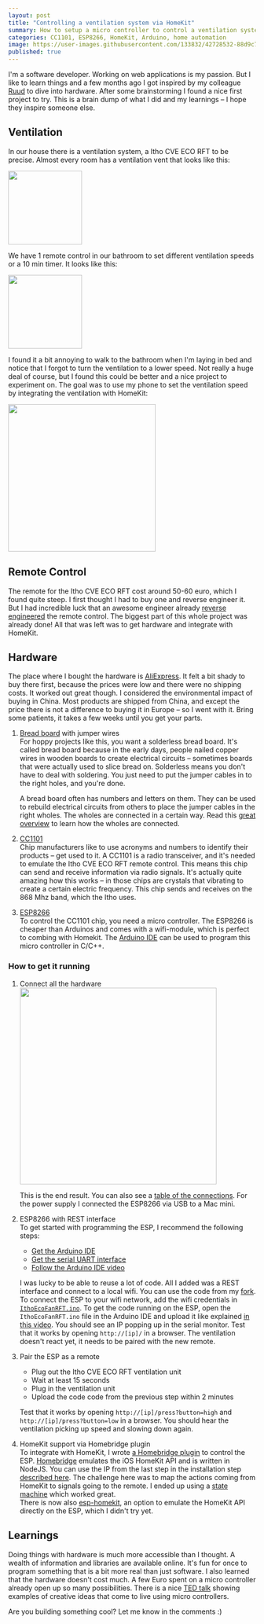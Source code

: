 ```yaml
---
layout: post
title: "Controlling a ventilation system via HomeKit"
summary: How to setup a micro controller to control a ventilation system and integrate it with Apple HomeKit. 
categories: CC1101, ESP8266, HomeKit, Arduino, home automation
image: https://user-images.githubusercontent.com/133832/42728532-88d9c7ca-87bc-11e8-949c-bb504732fc68.JPG
published: true
---
```


I'm a software developer. Working on web applications is my passion. But I like to learn things and a few months ago I got inspired by my colleague [Ruud](https://twitter.com/Ruud_) to dive into hardware. After some brainstorming I found a nice first project to try. This is a brain dump of what I did and my learnings – I hope they inspire someone else.

## Ventilation
In our house there is a ventilation system, a Itho CVE ECO RFT to be precise. Almost every room has a ventilation vent that looks like this:
		
<img src="https://user-images.githubusercontent.com/133832/42728477-84ded882-87bb-11e8-8156-197998089745.png" width="150" />

We have 1 remote control in our bathroom to set different ventilation speeds or a 10 min timer. It looks like this:

<img src="https://user-images.githubusercontent.com/133832/42728478-84fa96f8-87bb-11e8-83e4-32b392a461b0.jpg" width="150" />

I found it a bit annoying to walk to the bathroom when I'm laying in bed and notice that I forgot to turn the ventilation to a lower speed. Not really a huge deal of course, but I found this could be better and a nice project to experiment on. The goal was to use my phone to set the ventilation speed by integrating the ventilation with HomeKit: 

<img src="https://user-images.githubusercontent.com/133832/31438701-81256bf4-ae89-11e7-8c5c-a3c1d5d4d4c5.png" width="300" />

## Remote Control
The remote for the Itho CVE ECO RFT cost around 50-60 euro, which I found quite steep. I first thought I had to buy one and reverse engineer it. But I had incredible luck that an awesome engineer already [reverse engineered](https://www.progz.nl/homeautomation/2014/12/29/reverse-engineering-remote-itho-cve-eco-rft-part-1/) the remote control. The biggest part of this whole project was already done! All that was left was to get hardware and integrate with HomeKit. 

## Hardware
The place where I bought the hardware is [AliExpress](https://www.aliexpress.com/). It felt a bit shady to buy there first, because the prices were low and there were no shipping costs. It worked out great though. I considered the environmental impact of buying in China. Most products are shipped from China, and except the price there is not a difference to buying it in Europe – so I went with it. Bring some patients, it takes a few weeks until you get your parts. 

1. [Bread board](https://www.aliexpress.com/item/MB102-Breadboard-power-module-MB-102-830-points-Solderless-Prototype-Bread-board-kit-65-Flexible-jumper/32690555189.html?spm=a2g0s.9042311.0.0.27424c4dprEHhP) with jumper wires<br/>
    For hoppy projects like this, you want a solderless bread board. It's called bread board because in the early days, people nailed copper wires in wooden boards to create electrical circuits – sometimes boards that were actually used to slice bread on. Solderless means you don't have to deal with soldering. You just need to put the jumper cables in to the right holes, and you're done. 

    A bread board often has numbers and letters on them. They can be used to rebuild electrical circuits from others to place the jumper cables in the right wholes. The wholes are connected in a certain way. Read this [great overview](https://www.sciencebuddies.org/science-fair-projects/references/how-to-use-a-breadboard#holes) to learn how the wholes are connected. 
    
2. [CC1101](https://www.aliexpress.com/item/1pc-E07-868MS10-CC1101-868MHz-SPI-Transceiver-rf-Module-CDSENET-Wireless-Receiver-868-MHz-for-Arduino/32800599482.html?spm=a2g0s.9042311.0.0.27424c4dprEHhP)<br/>
   Chip manufacturers like to use acronyms and numbers to identify their products – get used to it. A CC1101 is a radio transceiver, and it's needed to emulate the Itho CVE ECO RFT remote control. This means this chip can send and receive information via radio signals. It's actually quite amazing how this works – in those chips are crystals that vibrating to create a certain electric frequency. This chip sends and receives on the 868 Mhz band, which the Itho uses. 

3. [ESP8266](https://www.aliexpress.com/item/ESP8266-ESP-12-NodeMCU-Lua-WiFi-Internet-Things-Development-Board/32368848967.html?spm=a2g0s.9042311.0.0.27424c4ddIBWwT)<br/> 
    To control the CC1101 chip, you need a micro controller. The ESP8266 is cheaper than Arduinos and comes with a wifi-module, which is perfect to combing with Homekit. The [Arduino IDE](https://www.arduino.cc/en/Main/Software) can be used to program this micro controller in C/C++. 

### How to get it running
1. Connect all the hardware<br/>
    <img src="https://user-images.githubusercontent.com/133832/42728532-88d9c7ca-87bc-11e8-949c-bb504732fc68.JPG" width="400"/>  

    This is the end result. You can also see a [table of the connections](https://github.com/adri/IthoEcoFanRFT). For the power supply I connected the ESP8266 via USB to a Mac mini. 
   
2. ESP8266 with REST interface<br/>
    To get started with programming the ESP, I recommend the following steps:
    - [Get the Arduino IDE](https://www.arduino.cc/en/Main/Software)
    - [Get the serial UART interface](https://www.silabs.com/products/development-tools/software/usb-to-uart-bridge-vcp-drivers) 
    - [Follow the Arduino IDE video](https://www.youtube.com/watch?v=G6CqvhXpBKM)
      
    I was lucky to be able to reuse a lot of code. All I added was a REST interface and connect to a local wifi. You can use the code from my [fork](https://github.com/adri/IthoEcoFanRFT). To connect the ESP to your wifi network, add the wifi credentials in [`IthoEcoFanRFT.ino`](https://github.com/adri/IthoEcoFanRFT/blob/master/IthoEcoFanRFT.ino#L35-L36). To get the code running on the ESP, open the `IthoEcoFanRFT.ino` file in the Arduino IDE and upload it like explained [in this video](https://www.youtube.com/watch?v=m2fEXhl70OY). You should see an IP popping up in the serial monitor. Test that it works by opening `http://[ip]/` in a browser. The ventilation doesn't react yet, it needs to be paired with the new remote.
    
3. Pair the ESP as a remote 
    - Plug out the Itho CVE ECO RFT ventilation unit
    - Wait at least 15 seconds
    - Plug in the ventilation unit  
    - Upload the code code from the previous step within 2 minutes
      
    Test that it works by opening `http://[ip]/press?button=high` and `http://[ip]/press?button=low` in a browser. You should hear the ventilation picking up speed and slowing down again.
    
3. HomeKit support via Homebridge plugin<br/> 
    To integrate with HomeKit, I wrote [a Homebridge plugin](https://github.com/adri/homebridge-itho-cve-eco-rft) to control the ESP. [Homebridge](https://github.com/nfarina/homebridge) emulates the iOS HomeKit API and is written in NodeJS. You can use the IP from the last step in the installation step [described here](https://github.com/adri/homebridge-itho-cve-eco-rft). The challenge here was to map the actions coming from HomeKit to signals going to the remote. I ended up using a [state machine](https://github.com/adri/homebridge-itho-cve-eco-rft/blob/master/index.js#L105-L121) which worked great.  
    There is now also [esp-homekit](https://github.com/maximkulkin/esp-homekit), an option to emulate the HomeKit API directly on the ESP, which I didn't try yet. 

## Learnings
Doing things with hardware is much more accessible than I thought. A wealth of information and libraries are available online. It's fun for once to program something that is a bit more real than just software. I also learned that the hardware doesn't cost much. A few Euro spent on a micro controller already open up so many possibilities. There is a nice [TED talk](https://www.youtube.com/watch?v=UoBUXOOdLXY) showing examples of creative ideas that come to live using micro controllers. 

Are you building something cool? Let me know in the comments :)
